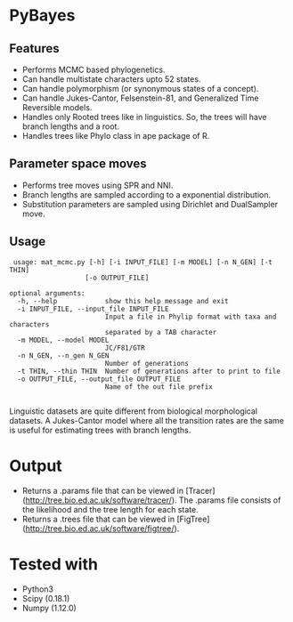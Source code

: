 # PyBayes
## Features

- Performs MCMC based phylogenetics.
- Can handle multistate characters upto 52 states.
- Can handle polymorphism (or synonymous states of a concept).
- Can handle Jukes-Cantor, Felsenstein-81, and Generalized Time Reversible models.
- Handles only Rooted trees like in linguistics. So, the trees will have branch lengths and a root.
- Handles trees like Phylo class in ape package of R.

## Parameter space moves
- Performs tree moves using SPR and NNI.
- Branch lengths are sampled according to a exponential distribution.
- Substitution parameters are sampled using Dirichlet and DualSampler move.


## Usage
```
 usage: mat_mcmc.py [-h] [-i INPUT_FILE] [-m MODEL] [-n N_GEN] [-t THIN]
                   [-o OUTPUT_FILE]

optional arguments:
  -h, --help            show this help message and exit
  -i INPUT_FILE, --input_file INPUT_FILE
                        Input a file in Phylip format with taxa and characters
                        separated by a TAB character
  -m MODEL, --model MODEL
                        JC/F81/GTR
  -n N_GEN, --n_gen N_GEN
                        Number of generations
  -t THIN, --thin THIN  Number of generations after to print to file
  -o OUTPUT_FILE, --output_file OUTPUT_FILE
                        Name of the out file prefix
  
  ```
  Linguistic datasets are quite different from biological morphological datasets. A Jukes-Cantor model where all the transition rates are the same is useful for estimating trees with branch lengths.
  
# Output
- Returns a .params file that can be viewed in [Tracer] (http://tree.bio.ed.ac.uk/software/tracer/). The .params file consists of the likelihood and the tree length for each state.
- Returns a .trees file that can be viewed in [FigTree] (http://tree.bio.ed.ac.uk/software/figtree/).

# Tested with
- Python3
- Scipy (0.18.1)
- Numpy (1.12.0)
 
